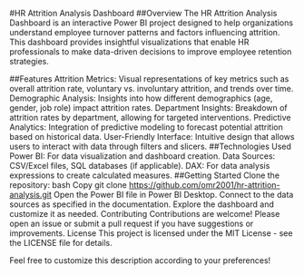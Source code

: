 #HR Attrition Analysis Dashboard
##Overview
The HR Attrition Analysis Dashboard is an interactive Power BI project designed to help organizations understand employee turnover patterns and factors influencing attrition. This dashboard provides insightful visualizations that enable HR professionals to make data-driven decisions to improve employee retention strategies.

##Features
Attrition Metrics: Visual representations of key metrics such as overall attrition rate, voluntary vs. involuntary attrition, and trends over time.
Demographic Analysis: Insights into how different demographics (age, gender, job role) impact attrition rates.
Department Insights: Breakdown of attrition rates by department, allowing for targeted interventions.
Predictive Analytics: Integration of predictive modeling to forecast potential attrition based on historical data.
User-Friendly Interface: Intuitive design that allows users to interact with data through filters and slicers.
##Technologies Used
Power BI: For data visualization and dashboard creation.
Data Sources: CSV/Excel files, SQL databases (if applicable).
DAX: For data analysis expressions to create calculated measures.
##Getting Started
Clone the repository:
bash
Copy
git clone https://github.com/omr2001/hr-attrition-analysis.git
Open the Power BI file in Power BI Desktop.
Connect to the data sources as specified in the documentation.
Explore the dashboard and customize it as needed.
Contributing
Contributions are welcome! Please open an issue or submit a pull request if you have suggestions or improvements.
License
This project is licensed under the MIT License - see the LICENSE file for details.

Feel free to customize this description according to your preferences!

